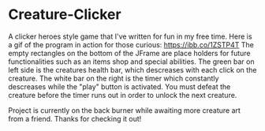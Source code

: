 # Creature-Clicker
A clicker heroes style game that I've written for fun in my free time. Here is a gif of the program in action for those curious: https://ibb.co/1ZSTP4T
The empty rectangles on the bottom of the JFrame are place holders for future functionalities such as an items shop and special abilities. 
The green bar on left side is the creatures health bar, which descreases with each click on the creature.
The white bar on the right is the timer which constantly descreases while the "play" button is activated. You must defeat the creature before the 
timer runs out in order to unlock the next creature. 

Project is currently on the back burner while awaiting more creature art from a friend. Thanks for checking it out! 
